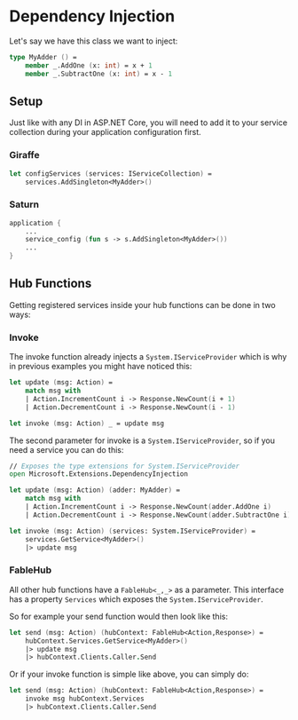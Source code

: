 # Dependency Injection

Let's say we have this class we want to inject:

```fsharp
type MyAdder () =
    member _.AddOne (x: int) = x + 1
    member _.SubtractOne (x: int) = x - 1
```

## Setup

Just like with any DI in ASP.NET Core, you will need to 
add it to your service collection during your application configuration first.

### Giraffe

```fsharp
let configServices (services: IServiceCollection) =
    services.AddSingleton<MyAdder>()
```

### Saturn

```fsharp
application {
    ...
    service_config (fun s -> s.AddSingleton<MyAdder>())
    ...
}
```

## Hub Functions

Getting registered services inside your hub functions
can be done in two ways:

### Invoke

The invoke function already injects a `System.IServiceProvider`
which is why in previous examples you might have noticed this:

```fsharp
let update (msg: Action) =
    match msg with
    | Action.IncrementCount i -> Response.NewCount(i + 1)
    | Action.DecrementCount i -> Response.NewCount(i - 1)

let invoke (msg: Action) _ = update msg
```

The second parameter for invoke is a `System.IServiceProvider`, so if
you need a service you can do this:

```fsharp
// Exposes the type extensions for System.IServiceProvider
open Microsoft.Extensions.DependencyInjection

let update (msg: Action) (adder: MyAdder) =
    match msg with
    | Action.IncrementCount i -> Response.NewCount(adder.AddOne i)
    | Action.DecrementCount i -> Response.NewCount(adder.SubtractOne i)

let invoke (msg: Action) (services: System.IServiceProvider) =
    services.GetService<MyAdder>()
    |> update msg
```

### FableHub

All other hub functions have a `FableHub<_,_>` as a parameter. This
interface has a property `Services` which exposes the `System.IServiceProvider`.

So for example your send function would then look like this:
```fsharp
let send (msg: Action) (hubContext: FableHub<Action,Response>) =
    hubContext.Services.GetService<MyAdder>()
    |> update msg
    |> hubContext.Clients.Caller.Send
```

Or if your invoke function is simple like above, you can simply do:
```fsharp
let send (msg: Action) (hubContext: FableHub<Action,Response>) =
    invoke msg hubContext.Services
    |> hubContext.Clients.Caller.Send
```
